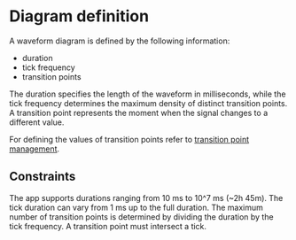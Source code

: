 # Diagram definition

A waveform diagram is defined by the following information:

- duration
- tick frequency
- transition points

The duration specifies the length of the waveform in milliseconds, while the tick frequency determines the maximum density of distinct transition points. A transition point represents the moment when the signal changes to a different value.

For defining the values of transition points refer to [transition point management](use%20cases/manage%20transition%20points.md).

## Constraints

The app supports durations ranging from 10 ms to 10^7 ms (~2h 45m). The tick duration can vary from 1 ms up to the full duration. The maximum number of transition points is determined by dividing the duration by the tick frequency. A transition point must intersect a tick.
